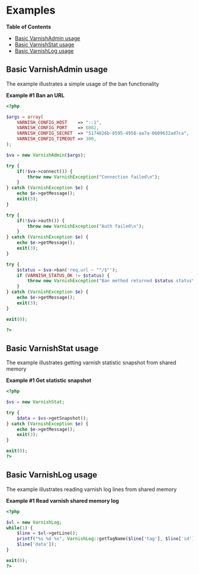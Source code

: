 Examples
========

**Table of Contents**

-   [Basic VarnishAdmin
    usage](/varnish/examples.html#Basic%20VarnishAdmin%20usage)
-   [Basic VarnishStat
    usage](/varnish/examples.html#Basic%20VarnishStat%20usage)
-   [Basic VarnishLog
    usage](/varnish/examples.html#Basic%20VarnishLog%20usage)

Basic VarnishAdmin usage
------------------------

The example illustrates a simple usage of the ban functionality

**Example \#1 Ban an URL**

``` php
<?php

$args = array(
    VARNISH_CONFIG_HOST    => "::1",
    VARNISH_CONFIG_PORT    => 6082,
    VARNISH_CONFIG_SECRET  => "5174826b-8595-4958-aa7a-0609632ad7ca",
    VARNISH_CONFIG_TIMEOUT => 300,
);

$va = new VarnishAdmin($args);

try {
    if(!$va->connect()) {
        throw new VarnishException("Connection failed\n");
    }   
} catch (VarnishException $e) {
    echo $e->getMessage();
    exit(3);
}

try {
    if(!$va->auth()) {
        throw new VarnishException("Auth failed\n");
    }   
} catch (VarnishException $e) {
    echo $e->getMessage();
    exit(3);
}

try {
    $status = $va->ban('req.url ~ "^/$"');
    if (VARNISH_STATUS_OK != $status) {
        throw new VarnishException("Ban method returned $status status\n");
    }
} catch (VarnishException $e) {
    echo $e->getMessage();
    exit(3);
}

exit(0);

?>
```

Basic VarnishStat usage
-----------------------

The example illustrates getting varnish statistic snapshot from shared
memory

**Example \#1 Get statistic snapshot**

``` php
<?php

$vs = new VarnishStat;

try {
    $data = $vs->getSnapshot();
} catch (VarnishException $e) {
    echo $e->getMessage();
    exit(3);
}

exit(0);
?>
```

Basic VarnishLog usage
----------------------

The example illustrates reading varnish log lines from shared memory

**Example \#1 Read varnish shared memory log**

``` php
<?php

$vl = new VarnishLog;
while(1) {
    $line = $vl->getLine();
    printf("%s %d %s", VarnishLog::getTagName($line['tag'], $line['id'],
    $line['data']);
}

exit(0);
?>
```
